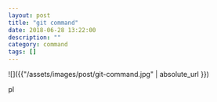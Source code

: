 ```yaml
---
layout: post
title: "git command"
date: 2018-06-28 13:22:00
description: ""
category: command
tags: []
---
```


![]({{"/assets/images/post/git-command.jpg" | absolute_url }})

pl